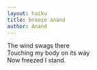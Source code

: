```yaml
---
layout: haiku
title: breeze anand
author: Anand
---
```


The wind swags there<br>
Touching my body on its way<br>
Now freezed I stand.<br>